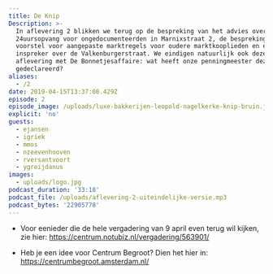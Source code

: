 ```yaml
---
title: De Knip
Description: >-
  In aflevering 2 blikken we terug op de bespreking van het advies over een
  24uursopvang voor ongedocumenteerden in Marnixstraat 2, de bespreking van een
  voorstel voor aangepaste marktregels voor oudere marktkooplieden en een
  inspreker over de Valkenburgerstraat. We eindigen natuurlijk ook deze
  aflevering met De Bonnetjesaffaire: wat heeft onze penningmeester deze week
  gedeclareerd?
aliases:
  - /2
date: 2019-04-15T13:37:08.429Z
episode: 2
episode_image: /uploads/luxe-bakkerijen-leopold-nagelkerke-knip-bruin.jpg
explicit: 'no'
guests:
  - ejansen
  - igriek
  - mmos
  - nzeevenhooven
  - rversantvoort
  - ygreijdanus
images:
  - uploads/logo.jpg
podcast_duration: '33:18'
podcast_file: /uploads/aflevering-2-uiteindelijke-versie.mp3
podcast_bytes: '22905778'
---
```

- Voor eenieder die de hele vergadering van 9 april even terug wil kijken, zie hier: <https://centrum.notubiz.nl/vergadering/563901/>

- Heb je een idee voor Centrum Begroot? Dien het hier in: <https://centrumbegroot.amsterdam.nl/>
